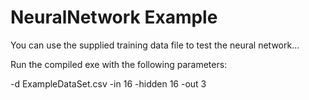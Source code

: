 # NeuralNetwork Example

You can use the supplied training data file to test the neural network...

Run the compiled exe with the following parameters:

-d ExampleDataSet.csv -in 16 -hidden 16 -out 3
